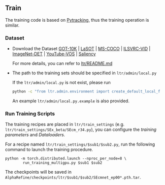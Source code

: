 ## Train
The training code is based on [Pytracking](https://github.com/visionml/pytracking.git), thus the training operation is similar.

### Dataset

* Download the Dataset
    [GOT-10K](http://got-10k.aitestunion.com/downloads) |
    [LaSOT](http://vision.cs.stonybrook.edu/~lasot/download.html) |
    [MS-COCO](http://cocodataset.org/#home) |
    [ILSVRC-VID](http://image-net.org/challenges/LSVRC/2017/) |
    [ImageNet-DET](http://image-net.org/challenges/LSVRC/2017/) |
    [YouTube-VOS](https://youtube-vos.org) |
    [Saliency](https://drive.google.com/file/d/1XykS4zJl249PuyKu7aHshB5d6Y-F2k0p/view)
    
    For more details, you can refer to [ltr/README.md](https://github.com/visionml/pytracking/tree/master/ltr#overview)
    

* The path to the training sets should be specified in `ltr/admin/local.py`
    
    If the `ltr/admin/local.py` is not exist, please run 
    ``` bash
    python -c "from ltr.admin.environment import create_default_local_file; create_default_local_file()"
    ```
    An example `ltr/admin/local.py.example` is also provided.
    

### Run Training Scripts

The training recipes are placed in `ltr/train_settings` (e.g. `ltr/train_settings/SEx_beta/SEcm_r34.py`), you can
configure the *training parameters* and *Dataloaders*. 

For a recipe named `ltr/train_settings/$sub1/$sub2.py`, run the following command to launch the training procedure.
```
python -m torch.distributed.launch --nproc_per_node=8 \
        run_training_multigpu.py $sub1 $sub2 
```
The checkpoints will be saved in `AlphaRefine/checkpoints/ltr/$sub1/$sub2/SEcmnet_ep00*.pth.tar`.
